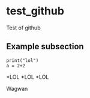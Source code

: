 # test_github
Test of github

## Example subsection

```
print("lol")
a = 2+2
```

*LOL
*LOL
*LOL

Wagwan